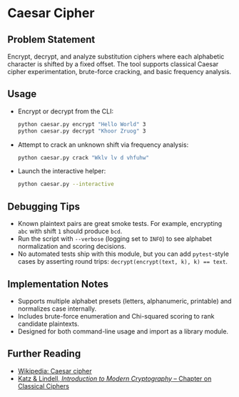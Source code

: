 # Caesar Cipher

## Problem Statement
Encrypt, decrypt, and analyze substitution ciphers where each alphabetic character is shifted by a fixed offset. The tool supports classical Caesar cipher experimentation, brute-force cracking, and basic frequency analysis.

## Usage
- Encrypt or decrypt from the CLI:
  ```bash
  python caesar.py encrypt "Hello World" 3
  python caesar.py decrypt "Khoor Zruog" 3
  ```
- Attempt to crack an unknown shift via frequency analysis:
  ```bash
  python caesar.py crack "Wklv lv d vhfuhw"
  ```
- Launch the interactive helper:
  ```bash
  python caesar.py --interactive
  ```

## Debugging Tips
- Known plaintext pairs are great smoke tests. For example, encrypting `abc` with shift `1` should produce `bcd`.
- Run the script with `--verbose` (logging set to `INFO`) to see alphabet normalization and scoring decisions.
- No automated tests ship with this module, but you can add `pytest`-style cases by asserting round trips: `decrypt(encrypt(text, k), k) == text`.

## Implementation Notes
- Supports multiple alphabet presets (letters, alphanumeric, printable) and normalizes case internally.
- Includes brute-force enumeration and Chi-squared scoring to rank candidate plaintexts.
- Designed for both command-line usage and import as a library module.

## Further Reading
- [Wikipedia: Caesar cipher](https://en.wikipedia.org/wiki/Caesar_cipher)
- [Katz & Lindell, *Introduction to Modern Cryptography* – Chapter on Classical Ciphers](https://doi.org/10.1201/9781315311140)
